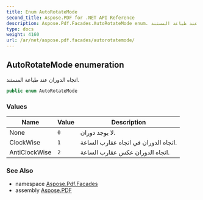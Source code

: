 ```yaml
---
title: Enum AutoRotateMode
second_title: Aspose.PDF for .NET API Reference
description: Aspose.Pdf.Facades.AutoRotateMode enum. اتجاه الدوران عند طباعة المستند
type: docs
weight: 4160
url: /ar/net/aspose.pdf.facades/autorotatemode/
---
```

## AutoRotateMode enumeration

اتجاه الدوران عند طباعة المستند.

```csharp
public enum AutoRotateMode
```

### Values

| Name | Value | Description |
| --- | --- | --- |
| None | `0` | لا يوجد دوران. |
| ClockWise | `1` | اتجاه الدوران في اتجاه عقارب الساعة. |
| AntiClockWise | `2` | اتجاه الدوران عكس عقارب الساعة. |

### See Also

* namespace [Aspose.Pdf.Facades](../../aspose.pdf.facades/)
* assembly [Aspose.PDF](../../)